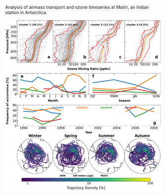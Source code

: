Analysis of airmass transport and ozone timeseries at Maitri, an Indian station in Antarctica.

![](https://github.com/pankajkarman/Maitri/blob/master/figs/cluster.ozone.profile.png)


